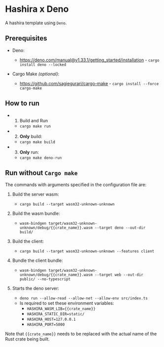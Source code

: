 # Hashira x Deno

A hashira template using `Deno`.

## Prerequisites

- Deno:
  - <https://deno.com/manual@v1.33.1/getting_started/installation>
        - `cargo install deno --locked`

- Cargo Make *(optional)*:
  - <https://github.com/sagiegurari/cargo-make>
        - `cargo install --force cargo-make`

## How to run

- 1. Build and Run
  - `cargo make run`
- 2. **Only** build:
  - `cargo make build`
- 3. **Only** run:
  - `cargo make deno-run`

## Run without `Cargo make`

The commands with arguments specified in the configuration file are:

1. Build the server wasm:
    - `cargo build --target wasm32-unknown-unknown`

2. Build the wasm bundle:
    - `wasm-bindgen target/wasm32-unknown-unknown/debug/{{crate_name}}.wasm --target deno --out-dir build/`

3. Build the client:
    - `cargo build --target wasm32-unknown-unknown --features client`

4. Bundle the client bundle:
    - `wasm-bindgen target/wasm32-unknown-unknown/debug/{{crate_name}}.wasm --target web --out-dir public/ --no-typescript`

5. Starts the deno server:
    - `deno run --allow-read --allow-net --allow-env src/index.ts`
    - Is required to set these environment variables:
       - `HASHIRA_WASM_LIB={{crate_name}}`
       - `HASHIRA_STATIC_DIR=static/`
       - `HASHIRA_HOST=127.0.0.1`
       - `HASHIRA_PORT=5000`

Note that `{{crate_name}}` needs to be replaced with the actual name of the Rust crate being built.

